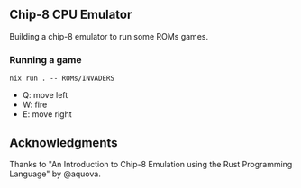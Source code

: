 ## Chip-8 CPU Emulator

Building a chip-8 emulator to run some ROMs games.


###  Running a game
```shell
nix run . -- ROMs/INVADERS
```
- Q: move left
- W: fire
- E: move right


## Acknowledgments
Thanks to "An Introduction to Chip-8 Emulation using the Rust Programming Language" by @aquova.
